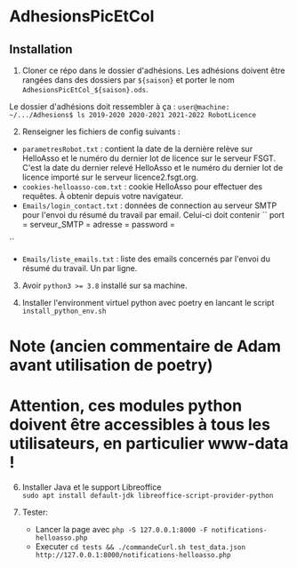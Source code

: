# AdhesionsPicEtCol

## Installation

1. Cloner ce répo dans le dossier d'adhésions. Les adhésions doivent être rangées dans des dossiers par `${saison}` et porter le nom `AdhesionsPicEtCol_${saison}.ods`.

Le dossier d'adhésions doit ressembler à ça : `user@machine: ~/.../Adhesions$ ls 2019-2020 2020-2021 2021-2022 RobotLicence`

2. Renseigner les fichiers de config suivants :

* `parametresRobot.txt` : contient la date de la dernière relève sur HelloAsso et le numéro du dernier lot de licence sur le serveur FSGT. C'est la date du dernier relevé HelloAsso et le numéro du dernier lot de licence importé sur le serveur licence2.fsgt.org.
* `cookies-helloasso-com.txt` : cookie HelloAsso pour effectuer des requêtes. À obtenir depuis votre navigateur.
* `Emails/login_contact.txt` : données de connection au serveur SMTP pour l'envoi du résumé du travail par email. Celui-ci doit contenir \`\` port = serveur\_SMTP = adresse = password =

\`\`

* `Emails/liste_emails.txt` : liste des emails concernés par l'envoi du résumé du travail. Un par ligne.

3. Avoir `python3 >= 3.8` installé sur sa machine.

4. Installer l'environment virtuel python avec poetry en lancant le script `install_python_env.sh`

# Note (ancien commentaire de Adam avant utilisation de poetry)
# Attention, ces modules python doivent être accessibles à tous les utilisateurs, en particulier www-data !

6. Installer Java et le support Libreoffice\
   `sudo apt install default-jdk libreoffice-script-provider-python`

6. Tester:
   * Lancer la page avec `php -S 127.0.0.1:8000 -F notifications-helloasso.php`
   * Executer `cd tests && ./commandeCurl.sh test_data.json http://127.0.0.1:8000/notifications-helloasso.php`
